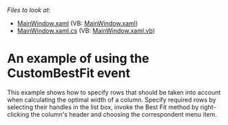 <!-- default file list -->
*Files to look at*:

* [MainWindow.xaml](./CS/MainWindow.xaml) (VB: [MainWindow.xaml](./VB/MainWindow.xaml))
* [MainWindow.xaml.cs](./CS/MainWindow.xaml.cs) (VB: [MainWindow.xaml.vb](./VB/MainWindow.xaml.vb))
<!-- default file list end -->
# An example of using the CustomBestFit event


<p>This example shows how to specify rows that should be taken into account when calculating the optimal width of a column. Specify required rows by selecting their handles in the list box, invoke the Best Fit method by right-clicking the column's header and choosing the correspondent menu item.</p>

<br/>


